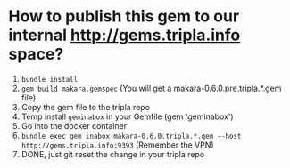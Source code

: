 # How to publish this gem to our internal http://gems.tripla.info space?

1. `bundle install`
2. `gem build makara.gemspec` (You will get a makara-0.6.0.pre.tripla.*.gem file)
3. Copy the gem file to the tripla repo
4. Temp install `geminabox` in your Gemfile (gem 'geminabox')
5. Go into the docker container
6. `bundle exec gem inabox makara-0.6.0.tripla.*.gem --host http://gems.tripla.info:9393` (Remember the VPN)
7. DONE, just git reset the change in your tripla repo
